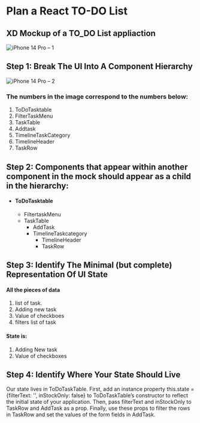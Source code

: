 # Plan a React TO-DO List



## XD Mockup of a TO_DO List appliaction

![iPhone 14 Pro – 1](https://user-images.githubusercontent.com/89596201/202320921-bd232e56-a4f3-4ec5-a3aa-b3d446b808d3.png)

## Step 1: Break The UI Into A Component Hierarchy

![iPhone 14 Pro – 2](https://user-images.githubusercontent.com/89596201/202320926-7167a6cd-975f-475a-a073-5b1fac8a665e.png)

### The numbers in the image correspond to the numbers below:
1. ToDoTasktable
2. FilterTaskMenu
3. TaskTable
4. Addtask
5. TimelineTaskCategory
6. TimelineHeader
7. TaskRow

## Step 2: Components that appear within another component in the mock should appear as a child in the hierarchy:
 - #### ToDoTasktable
   - FiltertaskMenu
   - TaskTable
     - AddTask
     - TimelineTaskcategory
       - TimelineHeader
       - TaskRow
       
       
## Step 3: Identify The Minimal (but complete) Representation Of UI State
#### All the pieces of data
1. list of task.
2. Adding new task
3. Value of checkboes
4. filters list of task

#### State is:
1. Adding New task
2. Value of checkboxes

## Step 4: Identify Where Your State Should Live

Our state lives in ToDoTaskTable. First, add an instance property this.state = {filterText: '', inStockOnly: false} to ToDoTaskTable’s constructor to reflect the initial state of your application. Then, pass filterText and inStockOnly to TaskRow and AddTask as a prop. Finally, use these props to filter the rows in TaskRow and set the values of the form fields in AddTask.





